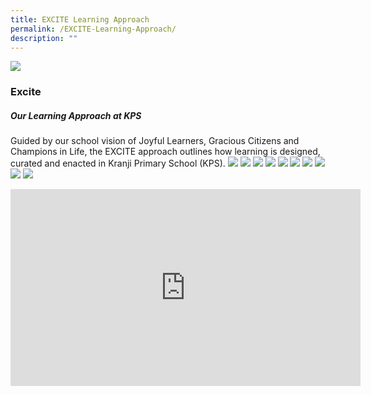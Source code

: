 ```yaml
---
title: EXCITE Learning Approach
permalink: /EXCITE-Learning-Approach/
description: ""
---
```



![](/images/Our%20Curriculum/EXCITE%20Learning%20Approach/EXCITE_2May_amended.png)

### **Excite** 
##### **Our Learning Approach at KPS**

Guided by our school vision of Joyful Learners, Gracious Citizens and Champions in Life, the EXCITE approach outlines how learning is designed, curated and enacted in Kranji Primary School (KPS).
![](/images/Our%20Curriculum/EXCITE%20Learning%20Approach/Q2.png)
![](/images/Our%20Curriculum/EXCITE%20Learning%20Approach/Q3.jpg)
![](/images/Our%20Curriculum/EXCITE%20Learning%20Approach/Q4.png)
![](/images/Our%20Curriculum/EXCITE%20Learning%20Approach/Q5.jpg)
![](/images/Our%20Curriculum/EXCITE%20Learning%20Approach/Q6.png)
![](/images/Our%20Curriculum/EXCITE%20Learning%20Approach/Q7.jpg)
![](/images/Our%20Curriculum/EXCITE%20Learning%20Approach/Q8.png)
![](/images/Our%20Curriculum/EXCITE%20Learning%20Approach/Q9.jpg)
![](/images/Our%20Curriculum/EXCITE%20Learning%20Approach/Q10.png)
![](/images/Our%20Curriculum/EXCITE%20Learning%20Approach/Q11.jpg)

<iframe width="560" height="315" src="https://www.youtube.com/embed/Of6zHY_nSAs" title="YouTube video player" frameborder="0" allow="accelerometer; autoplay; clipboard-write; encrypted-media; gyroscope; picture-in-picture" allowfullscreen></iframe>
